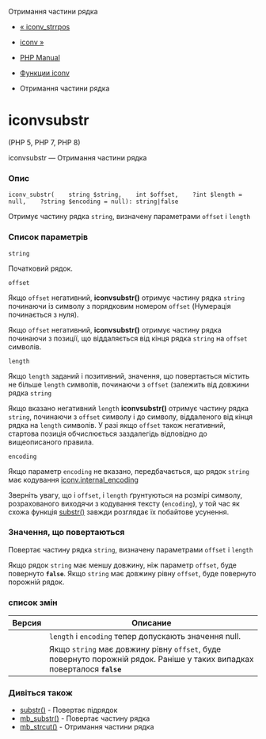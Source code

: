 Отримання частини рядка

-   [« iconv\_strrpos](function.iconv-strrpos.html)
    
-   [iconv »](function.iconv.html)
    
-   [PHP Manual](index.html)
    
-   [Функции iconv](ref.iconv.html)
    
-   Отримання частини рядка
    

# iconvsubstr

(PHP 5, PHP 7, PHP 8)

iconvsubstr — Отримання частини рядка

### Опис

```methodsynopsis
iconv_substr(    string $string,    int $offset,    ?int $length = null,    ?string $encoding = null): string|false
```

Отримує частину рядка `string`, визначену параметрами `offset` і `length`

### Список параметрів

`string`

Початковий рядок.

`offset`

Якщо `offset` негативний, **iconvsubstr()** отримує частину рядка `string` починаючи із символу з порядковим номером `offset` (Нумерація починається з нуля).

Якщо `offset` негативний, **iconvsubstr()** отримує частину рядка починаючи з позиції, що віддаляється від кінця рядка `string` на `offset` символів.

`length`

Якщо `length` заданий і позитивний, значення, що повертається містить не більше `length` символів, починаючи з `offset` (залежить від довжини рядка `string`

Якщо вказано негативний `length` **iconvsubstr()** отримує частину рядка `string`, починаючи з `offset` символу і до символу, віддаленого від кінця рядка на `length` символів. У разі якщо `offset` також негативний, стартова позиція обчислюється заздалегідь відповідно до вищеописаного правила.

`encoding`

Якщо параметр `encoding` не вказано, передбачається, що рядок `string` має кодування [iconv.internal\_encoding](iconv.configuration.html)

Зверніть увагу, що і `offset`, і `length` ґрунтуються на розмірі символу, розрахованого виходячи з кодування тексту (`encoding`), у той час як схожа функція [substr()](function.substr.html) завжди розглядає їх побайтове усунення.

### Значення, що повертаються

Повертає частину рядка `string`, визначену параметрами `offset` і `length`

Якщо рядок `string` має меншу довжину, ніж параметр `offset`, буде повернуто **`false`**. Якщо `string` має довжину рівну `offset`, буде повернуто порожній рядок.

### список змін

| Версия | Описание |
| --- | --- |
|  | `length` і `encoding` тепер допускають значення null. |
|  | Якщо `string` має довжину рівну `offset`, буде повернуто порожній рядок. Раніше у таких випадках поверталося **`false`** |

### Дивіться також

-   [substr()](function.substr.html) - Повертає підрядок
-   [mb\_substr()](function.mb-substr.html) - Повертає частину рядка
-   [mb\_strcut()](function.mb-strcut.html) - Отримання частини рядка